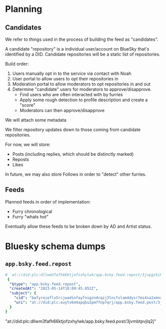 # Planning

## Candidates

We refer to things used in the process of building the feed as "candidates".

A candidate "repository" is a individual user/account on BlueSky that's identified
by a DID. Candidate repositories will be a static list of repositories.

Build order:

1. Users manually opt in to the service via contact with Noah
2. User portal to allow users to opt their repositories in
3. Moderation portal to allow moderators to opt repositories in and out
4. Determine "candidate" users for moderators to approve/disapprove.
    - Find users who are often interacted with by furries
    - Apply some rough detection to profile description and create a "score"
    - Moderators can then approve/disapprove

We will attach some metadata 

We filter repository updates down to those coming from candidate repositories.

For now, we will store:

- Posts (including replies, which should be distinctly marked)
- Reposts
- Likes

In future, we may also store Follows in order to "detect" other furries.

## Feeds

Planned feeds in order of implementation:
- Furry chronological
- Furry "whats hot"

Eventually allow these feeds to be broken down by AD and Artist status.

# Bluesky schema dumps

## `app.bsky.feed.repost`

```yaml
# `at://did:plc:dllwm3fafh66ktjofzxhylwk/app.bsky.feed.repost/3jvpgz5ik4p26`
 {
  "$type": "app.bsky.feed.repost",
  "createdAt": "2023-05-14T18:09:45.052Z",
  "subject": {
    "cid": "bafyreieflx5rcjwadinfayfnsgzn4cqzj3lncfslam4dysr7ms4xa2xmna",
    "uri": "at://did:plc:ouytv644apqbu2pm7fnp7qrj/app.bsky.feed.post/3jvkfw2ovbc2b"
  }
}
```

"at://did:plc:dllwm3fafh66ktjofzxhylwk/app.bsky.feed.post/3jvmbtpvjlq2j"
